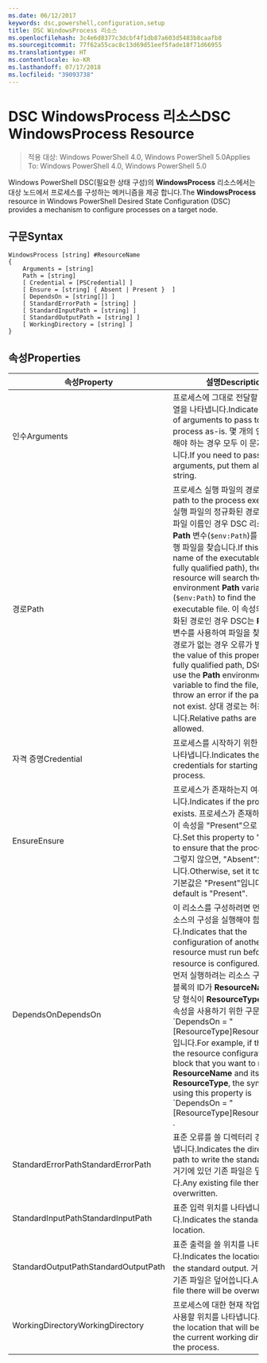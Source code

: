 ```yaml
---
ms.date: 06/12/2017
keywords: dsc,powershell,configuration,setup
title: DSC WindowsProcess 리소스
ms.openlocfilehash: 3c4e6d8377c3dcbf4f1db87a603d5483b8caafb8
ms.sourcegitcommit: 77f62a55cac8c13d69d51eef5fade18f71d66955
ms.translationtype: HT
ms.contentlocale: ko-KR
ms.lasthandoff: 07/17/2018
ms.locfileid: "39093738"
---
```

# <a name="dsc-windowsprocess-resource"></a><span data-ttu-id="b723d-103">DSC WindowsProcess 리소스</span><span class="sxs-lookup"><span data-stu-id="b723d-103">DSC WindowsProcess Resource</span></span>

> <span data-ttu-id="b723d-104">적용 대상: Windows PowerShell 4.0, Windows PowerShell 5.0</span><span class="sxs-lookup"><span data-stu-id="b723d-104">Applies To: Windows PowerShell 4.0, Windows PowerShell 5.0</span></span>

<span data-ttu-id="b723d-105">Windows PowerShell DSC(필요한 상태 구성)의 **WindowsProcess** 리소스에서는 대상 노드에서 프로세스를 구성하는 메커니즘을 제공 합니다.</span><span class="sxs-lookup"><span data-stu-id="b723d-105">The **WindowsProcess** resource in Windows PowerShell Desired State Configuration (DSC) provides a mechanism to configure processes on a target node.</span></span>

## <a name="syntax"></a><span data-ttu-id="b723d-106">구문</span><span class="sxs-lookup"><span data-stu-id="b723d-106">Syntax</span></span>

```
WindowsProcess [string] #ResourceName
{
    Arguments = [string]
    Path = [string]
    [ Credential = [PSCredential] ]
    [ Ensure = [string] { Absent | Present }  ]
    [ DependsOn = [string[]] ]
    [ StandardErrorPath = [string] ]
    [ StandardInputPath = [string] ]
    [ StandardOutputPath = [string] ]
    [ WorkingDirectory = [string] ]
}
```

## <a name="properties"></a><span data-ttu-id="b723d-107">속성</span><span class="sxs-lookup"><span data-stu-id="b723d-107">Properties</span></span>

|  <span data-ttu-id="b723d-108">속성</span><span class="sxs-lookup"><span data-stu-id="b723d-108">Property</span></span>  |  <span data-ttu-id="b723d-109">설명</span><span class="sxs-lookup"><span data-stu-id="b723d-109">Description</span></span>   |
|---|---|
| <span data-ttu-id="b723d-110">인수</span><span class="sxs-lookup"><span data-stu-id="b723d-110">Arguments</span></span>| <span data-ttu-id="b723d-111">프로세스에 그대로 전달할 인수의 문자열을 나타냅니다.</span><span class="sxs-lookup"><span data-stu-id="b723d-111">Indicates a string of arguments to pass to the process as-is.</span></span> <span data-ttu-id="b723d-112">몇 개의 인수를 전달해야 하는 경우 모두 이 문자열에 넣습니다.</span><span class="sxs-lookup"><span data-stu-id="b723d-112">If you need to pass several arguments, put them all in this string.</span></span>|
| <span data-ttu-id="b723d-113">경로</span><span class="sxs-lookup"><span data-stu-id="b723d-113">Path</span></span>| <span data-ttu-id="b723d-114">프로세스 실행 파일의 경로입니다.</span><span class="sxs-lookup"><span data-stu-id="b723d-114">The path to the process executable.</span></span> <span data-ttu-id="b723d-115">실행 파일의 정규화된 경로가 아니라 파일 이름인 경우 DSC 리소스는 환경 **Path** 변수(`$env:Path`)를 검색하여 실행 파일을 찾습니다.</span><span class="sxs-lookup"><span data-stu-id="b723d-115">If this the file name of the executable (not the fully qualified path), the DSC resource will search the environment **Path** variable (`$env:Path`) to find the executable file.</span></span> <span data-ttu-id="b723d-116">이 속성의 값이 정규화된 경로인 경우 DSC는 **Path** 환경 변수를 사용하여 파일을 찾지 않으며 경로가 없는 경우 오류가 발생합니다.</span><span class="sxs-lookup"><span data-stu-id="b723d-116">If the value of this property is a fully qualified path, DSC will not use the **Path** environment variable to find the file, and will throw an error if the path does not exist.</span></span> <span data-ttu-id="b723d-117">상대 경로는 허용되지 않습니다.</span><span class="sxs-lookup"><span data-stu-id="b723d-117">Relative paths are not allowed.</span></span>|
| <span data-ttu-id="b723d-118">자격 증명</span><span class="sxs-lookup"><span data-stu-id="b723d-118">Credential</span></span>| <span data-ttu-id="b723d-119">프로세스를 시작하기 위한 자격 증명을 나타냅니다.</span><span class="sxs-lookup"><span data-stu-id="b723d-119">Indicates the credentials for starting the process.</span></span>|
| <span data-ttu-id="b723d-120">Ensure</span><span class="sxs-lookup"><span data-stu-id="b723d-120">Ensure</span></span>| <span data-ttu-id="b723d-121">프로세스가 존재하는지 여부를 나타냅니다.</span><span class="sxs-lookup"><span data-stu-id="b723d-121">Indicates if the process exists.</span></span> <span data-ttu-id="b723d-122">프로세스가 존재하도록 하려면 이 속성을 "Present"으로 설정합니다.</span><span class="sxs-lookup"><span data-stu-id="b723d-122">Set this property to "Present" to ensure that the process exists.</span></span> <span data-ttu-id="b723d-123">그렇지 않으면, "Absent"으로 설정합니다.</span><span class="sxs-lookup"><span data-stu-id="b723d-123">Otherwise, set it to "Absent".</span></span> <span data-ttu-id="b723d-124">기본값은 "Present"입니다.</span><span class="sxs-lookup"><span data-stu-id="b723d-124">The default is "Present".</span></span>|
| <span data-ttu-id="b723d-125">DependsOn</span><span class="sxs-lookup"><span data-stu-id="b723d-125">DependsOn</span></span> | <span data-ttu-id="b723d-126">이 리소스를 구성하려면 먼저 다른 리소스의 구성을 실행해야 함을 나타냅니다.</span><span class="sxs-lookup"><span data-stu-id="b723d-126">Indicates that the configuration of another resource must run before this resource is configured.</span></span> <span data-ttu-id="b723d-127">예를 들어, 먼저 실행하려는 리소스 구성 스크립트 블록의 ID가 **ResourceName**이고 해당 형식이 **ResourceType**일 경우, 이 속성을 사용하기 위한 구문은 \`DependsOn = "[ResourceType]ResourceName"\`\`입니다.</span><span class="sxs-lookup"><span data-stu-id="b723d-127">For example, if the ID of the resource configuration script block that you want to run first is **ResourceName** and its type is **ResourceType**, the syntax for using this property is \`DependsOn = "[ResourceType]ResourceName"\`\` .</span></span>|
| <span data-ttu-id="b723d-128">StandardErrorPath</span><span class="sxs-lookup"><span data-stu-id="b723d-128">StandardErrorPath</span></span>| <span data-ttu-id="b723d-129">표준 오류를 쓸 디렉터리 경로를 나타냅니다.</span><span class="sxs-lookup"><span data-stu-id="b723d-129">Indicates the directory path to write the standard error.</span></span> <span data-ttu-id="b723d-130">거기에 있던 기존 파일은 덮어씁니다.</span><span class="sxs-lookup"><span data-stu-id="b723d-130">Any existing file there will be overwritten.</span></span>|
| <span data-ttu-id="b723d-131">StandardInputPath</span><span class="sxs-lookup"><span data-stu-id="b723d-131">StandardInputPath</span></span>| <span data-ttu-id="b723d-132">표준 입력 위치를 나타냅니다.</span><span class="sxs-lookup"><span data-stu-id="b723d-132">Indicates the standard input location.</span></span>|
| <span data-ttu-id="b723d-133">StandardOutputPath</span><span class="sxs-lookup"><span data-stu-id="b723d-133">StandardOutputPath</span></span>| <span data-ttu-id="b723d-134">표준 출력을 쓸 위치를 나타냅니다.</span><span class="sxs-lookup"><span data-stu-id="b723d-134">Indicates the location to write the standard output.</span></span> <span data-ttu-id="b723d-135">거기에 있던 기존 파일은 덮어씁니다.</span><span class="sxs-lookup"><span data-stu-id="b723d-135">Any existing file there will be overwritten.</span></span>|
| <span data-ttu-id="b723d-136">WorkingDirectory</span><span class="sxs-lookup"><span data-stu-id="b723d-136">WorkingDirectory</span></span>| <span data-ttu-id="b723d-137">프로세스에 대한 현재 작업 디렉터리로 사용할 위치를 나타냅니다.</span><span class="sxs-lookup"><span data-stu-id="b723d-137">Indicates the location that will be used as the current working directory for the process.</span></span>|
